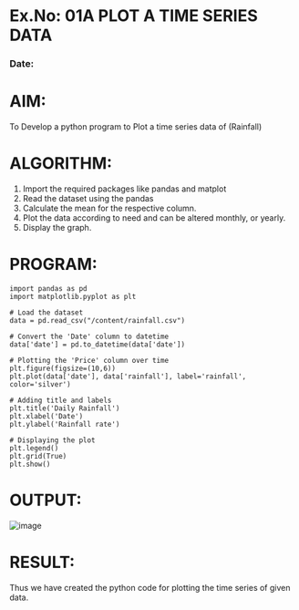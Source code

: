 # Ex.No: 01A PLOT A TIME SERIES DATA
###  Date: 

# AIM:
To Develop a python program to Plot a time series data of (Rainfall)

# ALGORITHM:
1. Import the required packages like pandas and matplot
2. Read the dataset using the pandas
3. Calculate the mean for the respective column.
4. Plot the data according to need and can be altered monthly, or yearly.
5. Display the graph.
# PROGRAM:
```
import pandas as pd
import matplotlib.pyplot as plt

# Load the dataset
data = pd.read_csv("/content/rainfall.csv")

# Convert the 'Date' column to datetime
data['date'] = pd.to_datetime(data['date'])

# Plotting the 'Price' column over time
plt.figure(figsize=(10,6))
plt.plot(data['date'], data['rainfall'], label='rainfall', color='silver')

# Adding title and labels
plt.title('Daily Rainfall')
plt.xlabel('Date')
plt.ylabel('Rainfall rate')

# Displaying the plot
plt.legend()
plt.grid(True)
plt.show()
```








# OUTPUT:
![image](https://github.com/user-attachments/assets/3a3573db-778e-42fb-8136-990c7c3be373)






# RESULT:
Thus we have created the python code for plotting the time series of given data.
